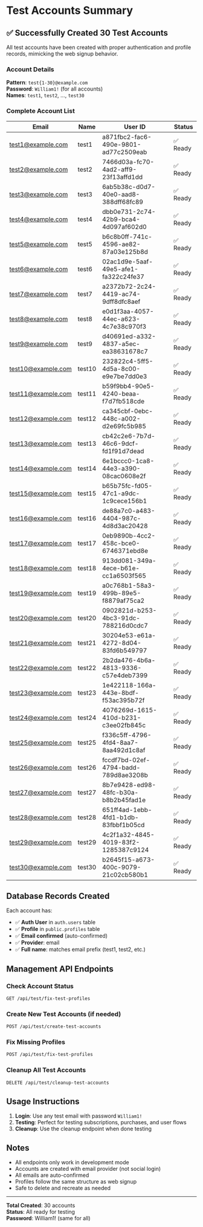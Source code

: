 # Test Accounts Summary

## ✅ Successfully Created 30 Test Accounts

All test accounts have been created with proper authentication and profile records, mimicking the web signup behavior.

### Account Details

**Pattern**: `test{1-30}@example.com`  
**Password**: `William1!` (for all accounts)  
**Names**: `test1`, `test2`, ..., `test30`

### Complete Account List

| Email              | Name   | User ID                              | Status   |
| ------------------ | ------ | ------------------------------------ | -------- |
| test1@example.com  | test1  | a871fbc2-fac6-490e-9801-ad77c2509eab | ✅ Ready |
| test2@example.com  | test2  | 7466d03a-fc70-4ad2-aff9-23f13affd1dd | ✅ Ready |
| test3@example.com  | test3  | 6ab5b38c-d0d7-40e0-aad8-388dff68fc89 | ✅ Ready |
| test4@example.com  | test4  | dbb0e731-2c74-42b9-bca4-4d097af602d0 | ✅ Ready |
| test5@example.com  | test5  | b6c8b0ff-741c-4596-ae82-87a03e125b8d | ✅ Ready |
| test6@example.com  | test6  | 02ac1d9e-5aaf-49e5-afe1-fa322c24fe37 | ✅ Ready |
| test7@example.com  | test7  | a2372b72-2c24-4419-ac74-9dff8dfc8aef | ✅ Ready |
| test8@example.com  | test8  | e0d1f3aa-4057-44ec-a623-4c7e38c970f3 | ✅ Ready |
| test9@example.com  | test9  | d40691ed-a332-4837-a5ec-ea38631678c7 | ✅ Ready |
| test10@example.com | test10 | 232822c4-5ff5-4d5a-8c00-e9e7be7dd0e3 | ✅ Ready |
| test11@example.com | test11 | b59f9bb4-90e5-4240-beaa-f7d7fb518cde | ✅ Ready |
| test12@example.com | test12 | ca345cbf-0ebc-448c-a002-d2e69fc5b985 | ✅ Ready |
| test13@example.com | test13 | cb42c2e6-7b7d-46c6-9dcf-fd1f91d7dead | ✅ Ready |
| test14@example.com | test14 | 6e1bccc0-1ca8-44e3-a390-08cac0608e2f | ✅ Ready |
| test15@example.com | test15 | b65b75fc-fd05-47c1-a9dc-1c9cece156b1 | ✅ Ready |
| test16@example.com | test16 | de88a7c0-a483-4404-987c-4d8d3ac20428 | ✅ Ready |
| test17@example.com | test17 | 0eb9890b-4cc2-458c-bce0-6746371ebd8e | ✅ Ready |
| test18@example.com | test18 | 913dd081-349a-4ece-b61e-cc1a6503f565 | ✅ Ready |
| test19@example.com | test19 | a0c768b1-58a3-499b-89e5-f8879af75ca2 | ✅ Ready |
| test20@example.com | test20 | 0902821d-b253-4bc3-91dc-788216d0cdc7 | ✅ Ready |
| test21@example.com | test21 | 30204e53-e61a-4272-8d04-83fd6b549797 | ✅ Ready |
| test22@example.com | test22 | 2b2da476-4b6a-4813-9336-c57e4deb7399 | ✅ Ready |
| test23@example.com | test23 | 1e422118-166a-443e-8bdf-f53ac395b72f | ✅ Ready |
| test24@example.com | test24 | 4076269d-1615-410d-b231-c3ee02fb845c | ✅ Ready |
| test25@example.com | test25 | f336c5ff-4796-4fd4-8aa7-8aa492d1c8af | ✅ Ready |
| test26@example.com | test26 | fccdf7bd-02ef-4794-badd-789d8ae3208b | ✅ Ready |
| test27@example.com | test27 | 8b7e9428-ed98-48fc-b30a-b8b2b45fad1e | ✅ Ready |
| test28@example.com | test28 | 651ff4ad-1ebb-4fd1-b1db-83fbbf1b05cd | ✅ Ready |
| test29@example.com | test29 | 4c2f1a32-4845-4019-83f2-1285387c9124 | ✅ Ready |
| test30@example.com | test30 | b2645f15-a673-400c-9079-21c02cb580b1 | ✅ Ready |

## Database Records Created

Each account has:

- ✅ **Auth User** in `auth.users` table
- ✅ **Profile** in `public.profiles` table
- ✅ **Email confirmed** (auto-confirmed)
- ✅ **Provider**: email
- ✅ **Full name**: matches email prefix (test1, test2, etc.)

## Management API Endpoints

### Check Account Status

```bash
GET /api/test/fix-test-profiles
```

### Create New Test Accounts (if needed)

```bash
POST /api/test/create-test-accounts
```

### Fix Missing Profiles

```bash
POST /api/test/fix-test-profiles
```

### Cleanup All Test Accounts

```bash
DELETE /api/test/cleanup-test-accounts
```

## Usage Instructions

1. **Login**: Use any test email with password `William1!`
2. **Testing**: Perfect for testing subscriptions, purchases, and user flows
3. **Cleanup**: Use the cleanup endpoint when done testing

## Notes

- All endpoints only work in development mode
- Accounts are created with email provider (not social login)
- All emails are auto-confirmed
- Profiles follow the same structure as web signup
- Safe to delete and recreate as needed

---

**Total Created**: 30 accounts  
**Status**: All ready for testing  
**Password**: William1! (same for all)
